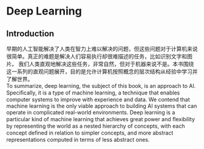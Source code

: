 # Deep Learning
## Introduction
早期的人工智能解决了人类在智力上难以解决的问题，但这些问题对于计算机来说很简单。真正的难题是解决人们容易执行却很难描述的任务，比如识别文字和图片。
我们人类直观地解决这些任务，非常自然，但对于机器来说不是。本书围绕这一系列的直观问题展开，目的是允许计算机按照概念的层次结构从经验中学习并了解世界。  
To summarize, deep learning, the subject of this book, is an approach to AI.   
Speciﬁcally, it is a type of machine learning, a technique that enables computer systems to improve with experience and data. We contend that machine learning is the only viable approach to building AI systems that can operate in complicated real-world environments. Deep learning is a particular kind of machine learning that achieves great power and ﬂexibility by representing the world as a nested hierarchy of concepts, with each concept deﬁned in relation to simpler concepts, and more abstract representations computed in terms of less abstract ones.  


